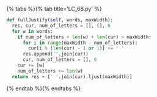 {% tabs %}{% tab title='LC_68.py' %}

```py
def fullJustify(self, words, maxWidth):
  res, cur, num_of_letters = [], [], 0
  for w in words:
    if num_of_letters + len(w) + len(cur) > maxWidth:
      for i in range(maxWidth - num_of_letters):
        cur[i % (len(cur) - 1 or 1)] += ' '
      res.append(''.join(cur))
      cur, num_of_letters = [], 0
    cur += [w]
    num_of_letters += len(w)
  return res + [' '.join(cur).ljust(maxWidth)]
```

{% endtab %}{% endtabs %}
